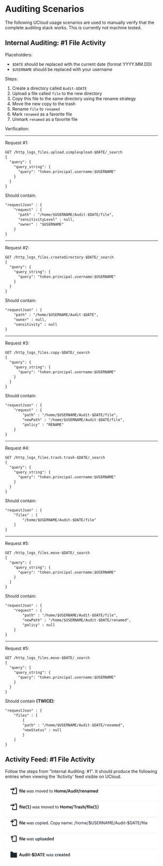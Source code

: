 # Auditing Scenarios

The following UCloud usage scenarios are used to manually verify that the complete auditing stack works. This is
currently not machine tested.

## Internal Auditing: #1 File Activity

Placeholders:

- `$DATE` should be replaced with the current date (format YYYY.MM.DD)
- `$USERNAME` should be replaced with your username

Steps:

1. Create a directory called `Audit-$DATE`
2. Upload a file called `file` to the new directory
3. Copy this file to the same directory using the rename strategy
4. Move the new copy to the trash
5. Rename `file` to `renamed`
6. Mark `renamed` as a favorite file
7. Unmark `renamed` as a favorite file

Verification:

---

Request #1:

```
GET /http_logs_files.upload.simpleupload-$DATE/_search
{
  "query": {
    "query_string": {
      "query": "token.principal.username:$USERNAME"
    }
  }
}
```

Should contain:

```
"requestJson" : {
    "request" : {
      "path" : "/home/$USERNAME/Audit-$DATE/file",
      "sensitivityLevel" : null,
      "owner" : "$USERNAME"
    }
}
```

---

Request #2:

```
GET /http_logs_files.createdirectory-$DATE/_search
{
  "query": {
    "query_string": {
      "query": "token.principal.username:$USERNAME"
    }
  }
}
```

Should contain:

```
"requestJson" : {
    "path" : "/home/$USERNAME/Audit-$DATE",
    "owner" : null,
    "sensitivity" : null
}
```

---

Request #3:

```
GET /http_logs_files.copy-$DATE/_search
{
  "query": {
    "query_string": {
      "query": "token.principal.username:$USERNAME"
    }
  }
}
```

Should contain:

```
"requestJson" : {
    "request" : {
        "path" : "/home/$USERNAME/Audit-$DATE/file",
        "newPath" : "/home/$USERNAME/Audit-$DATE/file",
        "policy" : "RENAME"
    }
}
```

---

Request #4:

```
GET /http_logs_files.trash.trash-$DATE/_search
{
  "query": {
    "query_string": {
      "query": "token.principal.username:$USERNAME"
    }
  }
}
```

Should contain:

```
"requestJson" : {
    "files" : [
        "/home/$USERNAME/Audit-$DATE/file"
    ]
}
```

---

Request #5:

```
GET /http_logs_files.move-$DATE/_search
{
  "query": {
    "query_string": {
      "query": "token.principal.username:$USERNAME"
    }
  }
}
```

Should contain:

```
"requestJson" : {
    "request" : {
        "path" : "/home/$USERNAME/Audit-$DATE/file",
        "newPath" : "/home/$USERNAME/Audit-$DATE/renamed",
        "policy" : null
    }
}
```

---

Request #5:

```
GET /http_logs_files.move-$DATE/_search
{
  "query": {
    "query_string": {
      "query": "token.principal.username:$USERNAME"
    }
  }
}
```

Should contain __(TWICE)__:

```
"requestJson" : {
    "files" : [
        {
        "path" : "/home/$USERNAME/Audit-$DATE/renamed",
        "newStatus" : null
        }
    ]
}
```


## Activity Feed: #1 File Activity

Follow the steps from "Internal Auditing: #1". It should produce the following entries when viewing the 'Activity'
feed visible on UCloud.

![](activity-feed.png)
